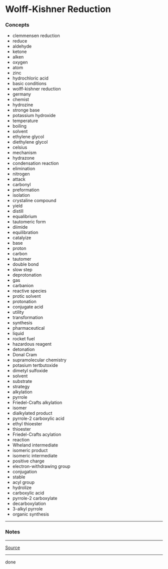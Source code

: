 # Wolff-Kishner Reduction

### Concepts

- clemmensen reduction
- reduce
- aldehyde
- ketone
- alken
- oxygen
- atom
- zinc
- hydrochloric acid
- basic conditions
- wolff-kishner reduction
- germany
- chemist
- hydrozine
- stronge base
- potassium hydroxide
- temperature
- boiling
- solvent
- ethylene glycol
- diethylene glycol
- celsius
- mechanism
- hydrazone
- condensation reaction
- elimination
- nitrogen
- attack
- carbonyl
- preformation
- isolation
- crystaline compound
- yield
- distill
- equalibrium
- tautomeric form
- diimide
- equilibration
- catalyize
- base
- proton
- carbon
- tautomer
- double bond
- slow step
- deprotonation
- gas
- carbanion
- reactive species
- protic solvent
- protonation
- conjugate acid
- utility
- transformation
- synthesis
- pharmaceutical
- liquid
- rocket fuel
- hazardous reagent
- detonation
- Donal Cram
- supramolecular chemistry
- potasium tertbutoxide
- dimetyl sulfoxide
- solvent
- substrate
- strategy
- alkylation
- pyrrole
- Friedel-Crafts alkylation
- isomer
- dialkylated product
- pyrrole-2 carboxylic acid
- ethyl thioester
- thioester
- Friedel-Crafts acylation
- reaction
- Wheland intermediate
- isomeric product
- isomeric intermediate
- positive charge
- electron-withdrawing group
- conjugation
- stable
- acyl group
- hydrolize
- carboxylic acid
- pyrrole-2 carboxylate
- decarboxylation
- 3-alkyl pyrrole
- organic synthesis

---

### Notes

---

[Source](https://youtu.be/SlmfD57TeDk)

---

done